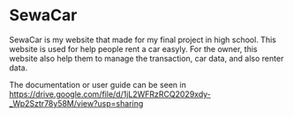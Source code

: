 # SewaCar
 
SewaCar is my website that made for my final project in high school. This website is used for help people rent a car easyly. For the owner, this website also help them to manage the transaction, car data, and also renter data.

The documentation or user guide can be seen in https://drive.google.com/file/d/1jL2WFRzRCQ2029xdy-_Wp2Sztr78y58M/view?usp=sharing
